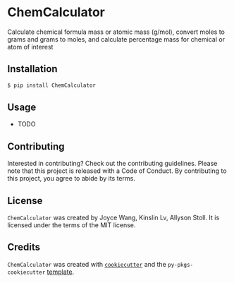 # ChemCalculator

Calculate chemical formula mass or atomic mass (g/mol), convert moles to grams and grams to moles, and calculate percentage mass for chemical or atom of interest

## Installation

```bash
$ pip install ChemCalculator
```

## Usage

- TODO

## Contributing

Interested in contributing? Check out the contributing guidelines. Please note that this project is released with a Code of Conduct. By contributing to this project, you agree to abide by its terms.

## License

`ChemCalculator` was created by Joyce Wang, Kinslin Lv, Allyson Stoll. It is licensed under the terms of the MIT license.

## Credits

`ChemCalculator` was created with [`cookiecutter`](https://cookiecutter.readthedocs.io/en/latest/) and the `py-pkgs-cookiecutter` [template](https://github.com/py-pkgs/py-pkgs-cookiecutter).
